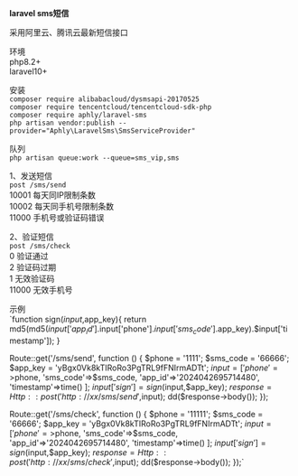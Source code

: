 **laravel sms短信**<br>

采用阿里云、腾讯云最新短信接口<br>

环境<br>
php8.2+<br>
laravel10+<br>

安装<br>
`composer require alibabacloud/dysmsapi-20170525` <br>
`composer require tencentcloud/tencentcloud-sdk-php` <br>
`composer require aphly/laravel-sms` <br>
`php artisan vendor:publish --provider="Aphly\LaravelSms\SmsServiceProvider"` <br>

队列<br>
`php artisan queue:work --queue=sms_vip,sms`

1、发送短信<br>
`post /sms/send`<br>
10001 每天同IP限制条数<br>
10002 每天同手机号限制条数<br>
11000 手机号或验证码错误<br>

2、验证短信<br>
`post /sms/check`<br>
0 验证通过<br>
2 验证码过期<br>
1 无效验证码<br>
11000 无效手机号<br>

示例<br>
`function sign($input,$app_key){
return md5(md5($input['app_id'].$input['phone'].$input['sms_code'].$app_key).$input['timestamp']);
}

Route::get('/sms/send', function () {
$phone = '1111';
$sms_code = '66666';
$app_key = 'yBgx0Vk8kTIRoRo3PgTRL9fFNIrmADTt';
$input = [
'phone'=>$phone,
'sms_code'=>$sms_code,
'app_id'=>'2024042695714480',
'timestamp'=>time()
];
$input['sign'] = sign($input,$app_key);
$response = Http::post('http://xx/sms/send',$input);
dd($response->body());
});

Route::get('/sms/check', function () {
$phone = '11111';
$sms_code = '66666';
$app_key = 'yBgx0Vk8kTIRoRo3PgTRL9fFNIrmADTt';
$input = [
'phone'=>$phone,
'sms_code'=>$sms_code,
'app_id'=>'2024042695714480',
'timestamp'=>time()
];
$input['sign'] = sign($input,$app_key);
$response = Http::post('http://xx/sms/check',$input);
dd($response->body());
});`
